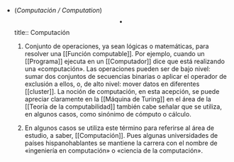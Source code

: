 - (_Computación / Computation_) $$\bullet$$ 
  title:: Computación
  
  1. Conjunto de operaciones, ya sean lógicas o matemáticas, para resolver una [[Función computable]]. Por ejemplo, cuando un [[Programa]] ejecuta en un [[Computador]] dice que está realizando una «computación». Las operaciones pueden ser de bajo nivel: sumar dos conjuntos de secuencias binarias o aplicar el operador de exclusión a ellos, o, de alto nivel: mover datos en diferentes [[cluster]]. La noción de computación, en esta acepción, se puede apreciar claramente en la [[Máquina de Turing]] en el área de la [[Teoría de la computabilidad]] también cabe señalar que se utiliza, en algunos casos, como sinónimo de cómputo o cálculo.
  
  2. En algunos casos se utiliza este término para referirse al área de estudio, a saber, [[Computación]]. Pues algunas universidades de países hispanohablantes se mantiene la carrera con el nombre de «ingeniería en computación» o «ciencia de la computación».